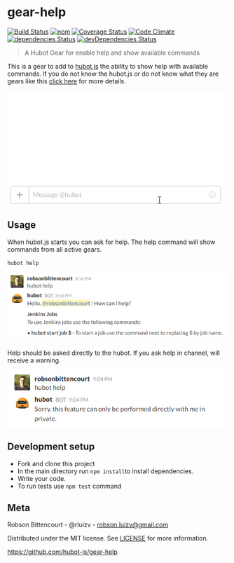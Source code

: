 # gear-help
[![Build Status](https://travis-ci.org/hubot-js/gear-help.svg?branch=master)](https://travis-ci.org/hubot-js/gear-help)  [![npm](https://img.shields.io/npm/v/gear-help.svg)](https://www.npmjs.com/package/gear-help)   [![Coverage Status](https://coveralls.io/repos/github/hubot-js/gear-help/badge.svg?branch=master)](https://coveralls.io/github/hubot-js/gear-help?branch=master)   [![Code Climate](https://img.shields.io/codeclimate/github/hubot-js/gear-help.svg)](https://codeclimate.com/github/hubot-js/gear-help)  [![dependencies Status](https://david-dm.org/hubot-js/gear-help/status.svg)](https://david-dm.org/hubot-js/gear-help)  [![devDependencies Status](https://david-dm.org/hubot-js/gear-help/dev-status.svg)](https://david-dm.org/hubot-js/gear-help?type=dev)

> A Hubot Gear for enable help and show available commands 

This is a gear to add to [hubot.js](https://github.com/hubot-js/hubot.js) the ability to show help with available commands. If you do not know the hubot.js or do not know what they are gears like this [click here](https://github.com/hubot-js/hubot.js/blob/master/README.md) for more details.

![hubot-help-gif](media/help.gif)

## Usage

When hubot.js starts you can ask for help. The help command will show commands from all active gears.

```
hubot help
```

![hubot-private-help](media/help.png)

Help should be asked directly to the hubot. If you ask help in channel, will receive a warning.

![hubot-public-help](media/private-help.png)

## Development setup
- Fork and clone this project
- In the main directory run ```npm install```to install dependencies.
- Write your code.
- To run tests use ```npm test``` command

## Meta
Robson Bittencourt - @rluizv - robson.luizv@gmail.com

Distributed under the MIT license. See [LICENSE](LICENSE) for more information.

https://github.com/hubot-js/gear-help
